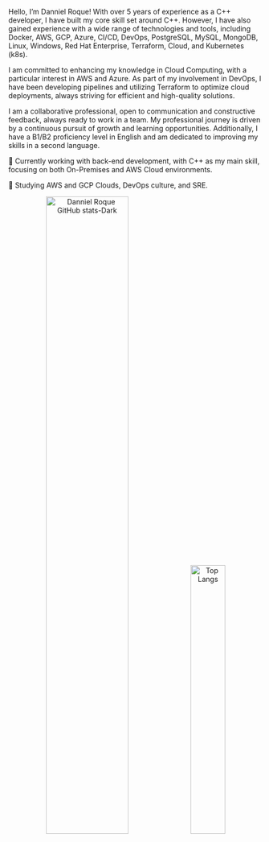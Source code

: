 Hello, I’m Danniel Roque!
With over 5 years of experience as a C++ developer, I have built my core skill set around C++. However, I have also gained experience with a wide range of technologies and tools, including Docker, AWS, GCP, Azure, CI/CD, DevOps, PostgreSQL, MySQL, MongoDB, Linux, Windows, Red Hat Enterprise, Terraform, Cloud, and Kubernetes (k8s).

I am committed to enhancing my knowledge in Cloud Computing, with a particular interest in AWS and Azure. As part of my involvement in DevOps, I have been developing pipelines and utilizing Terraform to optimize cloud deployments, always striving for efficient and high-quality solutions.

I am a collaborative professional, open to communication and constructive feedback, always ready to work in a team. My professional journey is driven by a continuous pursuit of growth and learning opportunities. Additionally, I have a B1/B2 proficiency level in English and am dedicated to improving my skills in a second language.

🔭 Currently working with back-end development, with C++ as my main skill, focusing on both On-Premises and AWS Cloud environments.

🌱 Studying AWS and GCP Clouds, DevOps culture, and SRE.

<p align="center">
  <img src="https://github-readme-stats.vercel.app/api?username=dannielroque&show_icons=true&include_all_commits=true&theme=dark&hide_title=true" alt="Danniel Roque GitHub stats-Dark" width="57%">
  <img src="https://github-readme-stats.vercel.app/api/top-langs/?username=dannielroque&layout=compact&langs_count=16" alt="Top Langs" width="37%">
</p>








